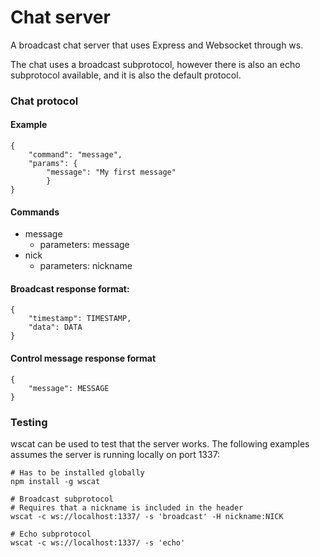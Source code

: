 # Chat server

A broadcast chat server that uses Express and Websocket through ws.

The chat uses a broadcast subprotocol, however there is also an echo subprotocol available, and it is also the default protocol.



### Chat protocol

#### Example
    {
        "command": "message",
        "params": {
            "message": "My first message"
            }
    }    

#### Commands
- message
    - parameters: message
- nick
    - parameters: nickname

#### Broadcast response format:
    {
        "timestamp": TIMESTAMP,
        "data": DATA
    }    

#### Control message response format
    {
        "message": MESSAGE
    }    



### Testing

wscat can be used to test that the server works. The following examples assumes the server is running locally on port 1337:

    # Has to be installed globally
    npm install -g wscat                            

    # Broadcast subprotocol
    # Requires that a nickname is included in the header
    wscat -c ws://localhost:1337/ -s 'broadcast' -H nickname:NICK

    # Echo subprotocol
    wscat -c ws://localhost:1337/ -s 'echo'

